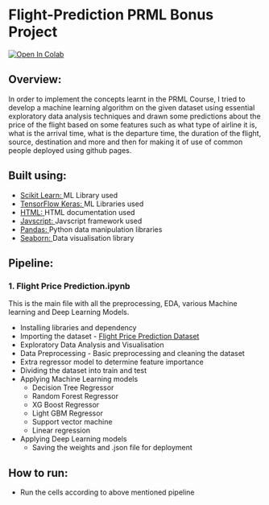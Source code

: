 # Flight-Prediction PRML Bonus Project


[![Open In Colab](https://colab.research.google.com/assets/colab-badge.svg)](https://colab.research.google.com/drive/10mQ1uHgBIf-DJkldPadDwd9CCGApB1_B?usp=sharing)
## Overview:
In order to implement the concepts learnt in the PRML Course, I tried to develop a machine learning algorithm on the given dataset using essential exploratory data analysis techniques and drawn some predictions about the price of the flight based on some features such as what type of airline it is, what is the arrival time, what is the departure time, the duration of the flight, source, destination and more and then for making it of use of common people deployed using github pages.

## Built using:
- [Scikit Learn: ](https://scikit-learn.org/stable/) ML Library used
- [TensorFlow Keras: ](https://www.tensorflow.org/api_docs/python/tf/keras) ML Libraries used
- [HTML: ](https://developer.mozilla.org/en-US/docs/Web/HTML) HTML documentation used
- [Javscript: ](https://developer.mozilla.org/en-US/docs/Web/JavaScript) Javscript framework used
- [Pandas: ](https://pandas.pydata.org/) Python data manipulation libraries
- [Seaborn: ](https://seaborn.pydata.org/) Data visualisation library
## Pipeline:
### 1. Flight Price Prediction.ipynb
This is the main file with all the preprocessing, EDA, various Machine learning and Deep Learning Models.
- Installing libraries and dependency
- Importing the dataset - [Flight Price Prediction Dataset ](https://drive.google.com/drive/folders/1tHNt5vPyCyKRQIitvGmf48AI2tna5xSk) 
- Exploratory Data Analysis and Visualisation
- Data Preprocessing - Basic preprocessing and cleaning the dataset
- Extra regressor model to determine feature importance
- Dividing the dataset into train and test
- Applying Machine Learning models
  - Decision Tree Regressor
  - Random Forest Regressor
  - XG Boost Regressor
  - Light GBM Regressor
  - Support vector machine
  - Linear regression
- Applying Deep Learning models
  - Saving the weights and .json file for deployment
## How to run:
- Run the cells according to above mentioned pipeline

